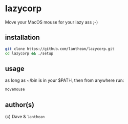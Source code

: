 # lazycorp

Move your MacOS mouse for your lazy ass ;-)

## installation

```sh
git clone https://github.com/lanthean/lazycorp.git
cd lazycorp && ./setup
```

## usage

as long as ~/bin is in your $PATH, then from anywhere run:
```sh
movemouse
```

## author(s)
(c) Dave & `lanthean`